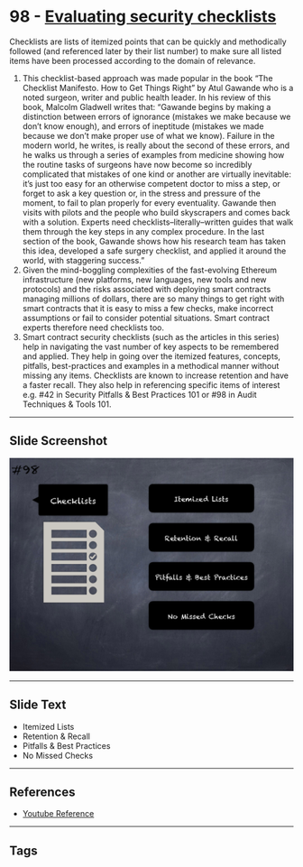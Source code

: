 
# 98 - [Evaluating security checklists](./Evaluating%20security%20checklists.md)

Checklists are lists of itemized points that can be quickly and methodically followed (and referenced later by their list number) to make sure all listed items have been processed according to the domain of relevance.
1. This checklist-based approach was made popular in the book “The Checklist Manifesto. How to Get Things Right” by Atul Gawande who is a noted surgeon, writer and public health leader. In his review of this book, Malcolm Gladwell writes that: “Gawande begins by making a distinction between errors of ignorance (mistakes we make because we don’t know enough), and errors of ineptitude (mistakes we made because we don’t make proper use of what we know). Failure in the modern world, he writes, is really about the second of these errors, and he walks us through a series of examples from medicine showing how the routine tasks of surgeons have now become so incredibly complicated that mistakes of one kind or another are virtually inevitable: it’s just too easy for an otherwise competent doctor to miss a step, or forget to ask a key question or, in the stress and pressure of the moment, to fail to plan properly for every eventuality. Gawande then visits with pilots and the people who build skyscrapers and comes back with a solution. Experts need checklists–literally–written guides that walk them through the key steps in any complex procedure. In the last section of the book, Gawande shows how his research team has taken this idea, developed a safe surgery checklist, and applied it around the world, with staggering success.”
2. Given the mind-boggling complexities of the fast-evolving Ethereum infrastructure (new platforms, new languages, new tools and new protocols) and the risks associated with deploying smart contracts managing millions of dollars, there are so many things to get right with smart contracts that it is easy to miss a few checks, make incorrect assumptions or fail to consider potential situations. Smart contract experts therefore need checklists too.
3. Smart contract security checklists (such as the articles in this series) help in navigating the vast number of key aspects to be remembered and applied. They help in going over the itemized features, concepts, pitfalls, best-practices and examples in a methodical manner without missing any items. Checklists are known to increase retention and have a faster recall. They also help in referencing specific items of interest e.g. #42 in Security Pitfalls & Best Practices 101 or #98 in Audit Techniques & Tools 101.
___
## Slide Screenshot
![098.png](../../images/6.%20Audit%20Techniques%20and%20Tools%20101/098.png)
___
## Slide Text
- Itemized Lists
- Retention & Recall
- Pitfalls & Best Practices
- No Missed Checks
___
## References
- [Youtube Reference](https://youtu.be/dgITqd3mkDk?t=1673)
___
## Tags
